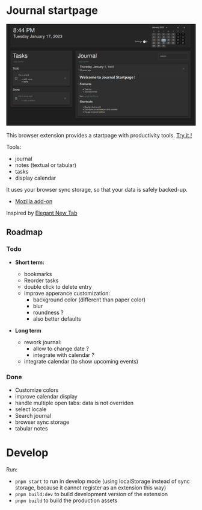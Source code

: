 # Journal startpage

![screenshot](./assets/screenshot.png)


This browser extension provides a startpage with productivity tools.  [Try it !](https://sapristi.github.io/journal-startpage/index.html)

Tools:
 - journal
 - notes (textual or tabular)
 - tasks
 - display calendar

It uses your browser sync storage, so that your data is safely backed-up.

- [Mozilla add-on](https://addons.mozilla.org/fr/firefox/addon/journal-startpage/)


Inspired by [Elegant New Tab](https://addons.mozilla.org/en-US/firefox/addon/elegant-startage-new-tab/)

## Roadmap

### Todo

- **Short term:**
  - bookmarks
  - Reorder tasks
  - double click to delete entry
  - improve apperance customization:
     - background color (different than paper color)
     - blur
     - roundness ?
     - also better defaults

- **Long term**
  - rework journal:
    - allow to change date ?
    - integrate with calendar ?
  - integrate calendar (to show upcoming events)

### Done

- Customize colors
- improve calendar display
- handle multiple open tabs: data is not overriden
- select locale
- Search journal
- browser sync storage
- tabular notes

# Develop

Run:

- `pnpm start` to run in develop mode (using localStorage instead of sync storage, because it cannot register as an extension this way)
- `pnpm build:dev` to build development version of the extension
- `pnpm build` to build the production assets
